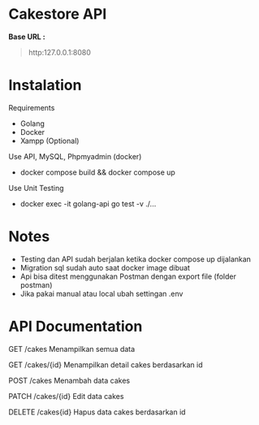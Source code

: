 # Cakestore API

**Base URL :**
> http:127.0.0.1:8080

# Instalation
Requirements
* Golang 
* Docker
* Xampp (Optional)

Use API, MySQL, Phpmyadmin (docker)
- docker compose build && docker compose up 

Use Unit Testing
- docker exec -it golang-api go test -v ./...
# Notes
* Testing dan API sudah berjalan ketika docker compose up dijalankan
* Migration sql sudah auto saat docker image dibuat
* Api bisa ditest menggunakan Postman dengan export file (folder postman)
* Jika pakai manual atau local ubah settingan .env

# API Documentation
GET /cakes
Menampilkan semua data

GET /cakes/{id}
Menampilkan detail cakes berdasarkan id

POST /cakes 
Menambah data cakes

PATCH /cakes/{id}
Edit data cakes

DELETE /cakes{id}
Hapus data cakes berdasarkan id

